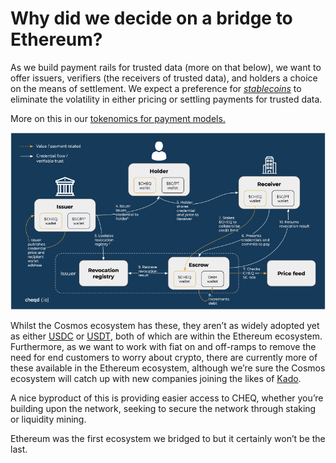 # Why did we decide on a bridge to Ethereum?

As we build payment rails for trusted data (more on that below), we want to offer issuers, verifiers (the receivers of trusted data), and holders a choice on the means of settlement. We expect a preference for [_stablecoins_](https://en.wikipedia.org/wiki/Stablecoin) to eliminate the volatility in either pricing or settling payments for trusted data.

More on this in our [tokenomics for payment models.](https://www.cheqd.io/blog/cheqds-tokenomics-for-ssi-explained-part-3-payment-models)

![chqed Tokenomics - Overview of actors](<../../../.gitbook/assets/Tokenomics - Overview of Actors.png>)

Whilst the Cosmos ecosystem has these, they aren’t as widely adopted yet as either [USDC](https://en.wikipedia.org/wiki/USD\_Coin) or [USDT](https://en.wikipedia.org/wiki/Tether\_\(cryptocurrency\)), both of which are within the Ethereum ecosystem. Furthermore, as we want to work with fiat on and off-ramps to remove the need for end customers to worry about crypto, there are currently more of these available in the Ethereum ecosystem, although we’re sure the Cosmos ecosystem will catch up with new companies joining the likes of [Kado](https://www.kado.money/).

A nice byproduct of this is providing easier access to CHEQ, whether you’re building upon the network, seeking to secure the network through staking or liquidity mining.

Ethereum was the first ecosystem we bridged to but it certainly won’t be the last.
